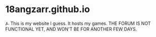 # 18angzarr.github.io
⍼
This is my website I guess. It hosts my games. THE FORUM IS NOT FUNCTIONAL YET, AND WON'T BE FOR ANOTHER FEW DAYS.
